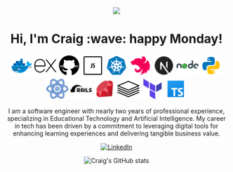 <p align="center">
  <img align="center" src="https://github-readme-stats.vercel.app/api/top-langs/?username=craigdoescode">
</p>
<h1 align='center'>
    Hi, I'm Craig :wave: happy Monday!
</h1>
<p align="center">
    <img src="images/docker.png" alt="Docker" width="50" height="50" />
    <img src="images/express.png" alt="Express" width="50" height="50" />
    <img src="images/github.png" alt="Github" width="50" height="50" />
    <img src="images/javascript.png" alt="Javascript" width="50" height="50" />
    <img src="images/kubernetes.png" alt="Kubernetes" width="50" height="50" />
    <img src="images/nestJS.png" alt="NestJS" width="50" height="50" />
    <img src="images/nextjs.png" alt="NextJS" width="50" height="50" />
    <img src="images/nodejs.png" alt="NodeJS" width="50" height="50" />
    <img src="images/python.png" alt="Python" width="50" height="50" />
    <img src="images/react.png" alt="React" width="50" height="50" />
    <img src="images/ruby-on-rails.png" alt="Ruby on Rails" width="50" height="50" />
    <img src="images/ruby.png" alt="Ruby" width="50" height="50" />
    <img src="images/tech-stack.png" alt="Tech Stack" width="50" height="50" />
    <img src="images/terraform.png" alt="Terraform" width="50" height="50" />
    <img src="images/typescript.png" alt="Typescript" width="50" height="50" />
</p>

<p align="center">
  I am a software engineer with nearly two years of professional experience, specializing in Educational Technology and Artificial Intelligence. My career in tech has been driven by a commitment to leveraging digital tools for enhancing learning experiences and delivering tangible business value.
</p>
<p align="center">
  <a href="https://www.linkedin.com/in/craig-norford-9a33838a/">
    <img alt="LinkedIn" src="https://img.shields.io/badge/linkedin-%230077B5.svg?style=for-the-badge&logo=linkedin&logoColor=white"/>
  </a>
</p>
<p align="center">
  <img src="https://github-readme-stats.vercel.app/api?username=craigdoescode" alt="Craig's GitHub stats">
</p>
